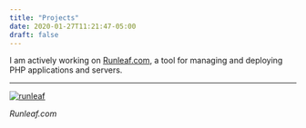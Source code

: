 ```yaml
---
title: "Projects"
date: 2020-01-27T11:21:47-05:00
draft: false
---
```


I am actively working on [Runleaf.com](https://runleaf.com), a tool for managing and deploying PHP applications and servers.

<hr>

[![runleaf](https://placehold.it/1920x1080 "Runleaf")](https://runleaf.com)

*Runleaf.com*
